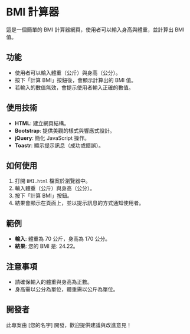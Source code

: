 # BMI 計算器

這是一個簡單的 BMI 計算器網頁，使用者可以輸入身高與體重，並計算出 BMI 值。

## 功能
- 使用者可以輸入體重（公斤）與身高（公分）。
- 按下「計算 BMI」按鈕後，會顯示計算出的 BMI 值。
- 若輸入的數值無效，會提示使用者輸入正確的數值。

## 使用技術
- **HTML**: 建立網頁結構。
- **Bootstrap**: 提供美觀的樣式與響應式設計。
- **jQuery**: 簡化 JavaScript 操作。
- **Toastr**: 顯示提示訊息（成功或錯誤）。

## 如何使用
1. 打開 `BMI.html` 檔案於瀏覽器中。
2. 輸入體重（公斤）與身高（公分）。
3. 按下「計算 BMI」按鈕。
4. 結果會顯示在頁面上，並以提示訊息的方式通知使用者。

## 範例
- **輸入**: 體重為 70 公斤，身高為 170 公分。
- **結果**: 您的 BMI 是: 24.22。

## 注意事項
- 請確保輸入的體重與身高為正數。
- 身高需以公分為單位，體重需以公斤為單位。

## 開發者
此專案由 [您的名字] 開發，歡迎提供建議與改進意見！